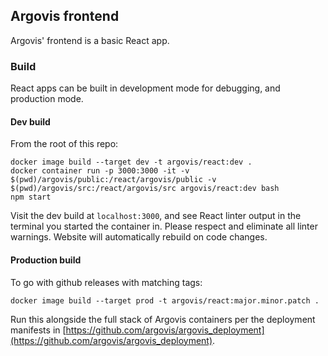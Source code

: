 ## Argovis frontend

Argovis' frontend is a basic React app.

### Build

React apps can be built in development mode for debugging, and production mode.

#### Dev build

From the root of this repo:

```
docker image build --target dev -t argovis/react:dev .
docker container run -p 3000:3000 -it -v $(pwd)/argovis/public:/react/argovis/public -v $(pwd)/argovis/src:/react/argovis/src argovis/react:dev bash
npm start
```

Visit the dev build at `localhost:3000`, and see React linter output in the terminal you started the container in. Please respect and eliminate all linter warnings. Website will automatically rebuild on code changes.

#### Production build

To go with github releases with matching tags:

```
docker image build --target prod -t argovis/react:major.minor.patch .
```

Run this alongside the full stack of Argovis containers per the deployment manifests in [https://github.com/argovis/argovis_deployment](https://github.com/argovis/argovis_deployment).


